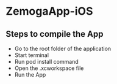 # ZemogaApp-iOS
## Steps to compile the App

- Go to the root folder of the application
- Start terminal
- Run pod install command
- Open the .xcworkspace file
- Run the App
